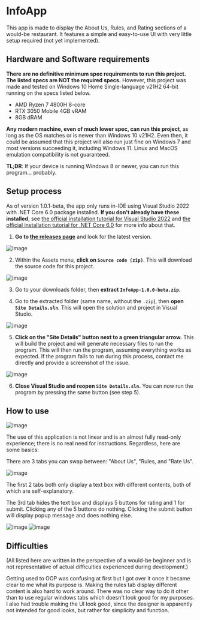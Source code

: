 # InfoApp
This app is made to display the About Us, Rules, and Rating sections of a would-be restaurant. It features a simple and easy-to-use UI with very little setup required (not yet implemented).

## Hardware and Software requirements
**There are no definitive minimum spec requirements to run this project. The listed specs are NOT the required specs.** However, this project was made and tested on Windows 10 Home Single-language v21H2 64-bit running on the specs listed below.
- AMD Ryzen 7 4800H 8-core
- RTX 3050 Mobile 4GB vRAM
- 8GB dRAM

**Any modern machine, even of much lower spec, can run this project**, as long as the OS matches or is newer than Windows 10 v21H2. Even then, it could be assumed that this project will also run just fine on Windows 7 and most versions succeeding it, including Windows 11. Linux and MacOS emulation compatibility is not guaranteed.

**TL;DR**: If your device is running Windows 8 or newer, you can run this program... probably.

## Setup process
As of version 1.0.1-beta, the app only runs in-IDE using Visual Studio 2022 with .NET Core 6.0 package installed. **If you don't already have these installed**, see [the official installation tutorial for Visual Studio 2022](https://docs.microsoft.com/en-us/visualstudio/install/install-visual-studio?view=vs-2022) and [the official installation tutorial for .NET Core 6.0](https://docs.microsoft.com/en-us/dotnet/core/install/windows?tabs=net60#install-with-visual-studio) for more info about that.

1. **Go to [the releases page](https://github.com/DefinitelyRus/CS-SiteDetailsOOP/releases)** and look for the latest version.

![image](https://user-images.githubusercontent.com/72731965/161648645-add7dfdb-c648-4e3a-8e08-34ac96f42cb6.png)

2. Within the Assets menu, **click on `Source code (zip)`**. This will download the source code for this project.

![image](https://user-images.githubusercontent.com/72731965/161649128-0f03b6f4-b20a-418f-8686-959f48ffb65b.png)

3. Go to your downloads folder, then **extract `InfoApp-1.0.0-beta.zip`**.

4. Go to the extracted folder (same name, without the `.zip`), then **open `Site Details.sln`**. This will open the solution and project in Visual Studio.

![image](https://user-images.githubusercontent.com/72731965/161649412-eba9e993-8ce2-40b6-8bad-33db9e4ea876.png)

5. **Click on the "Site Details" button next to a green triangular arrow.** This will build the project and will generate necessary files to run the program. This will then run the program, assuming everything works as expected. If the program fails to run during this process, contact me directly and provide a screenshot of the issue.

![image](https://user-images.githubusercontent.com/72731965/161649852-887ac96a-0132-45cd-8a28-813043e8a351.png)

6. **Close Visual Studio and reopen `Site Details.sln`.** You can now run the program by pressing the same button (see step 5).

## How to use
![image](https://user-images.githubusercontent.com/72731965/161677495-26378af7-758f-483d-9339-874ac0f77190.png)

The use of this application is not linear and is an almost fully read-only experience; there is no real need for instructions. Regardless, here are some basics:

There are 3 tabs you can swap between: "About Us", "Rules, and "Rate Us".

![image](https://user-images.githubusercontent.com/72731965/161677612-28941d23-e3dd-4fdd-b8ed-d925a01e4d9d.png)

The first 2 tabs both only display a text box with different contents, both of which are self-explanatory.

The 3rd tab hides the text box and displays 5 buttons for rating and 1 for submit. Clicking any of the 5 buttons do nothing. Clicking the submit button will display popup message and does nothing else.

![image](https://user-images.githubusercontent.com/72731965/161677715-ecba65dd-c28b-4e65-bb7a-c58294eebe80.png)
![image](https://user-images.githubusercontent.com/72731965/161677763-3b3c10c1-c000-4f7c-b807-ddb2302ecfc3.png)

## Difficulties
(All listed here are written in the perspective of a would-be beginner and is not representative of actual difficulties experienced during development.)

Getting used to OOP was confusing at first but I got over it once it became clear to me what its purpose is. Making the rules tab display different content is also hard to work around. There was no clear way to do it other than to use regular windows tabs which doesn't look good for my purposes. I also had trouble making the UI look good, since the designer is apparently not intended for good looks, but rather for simplicity and function.
